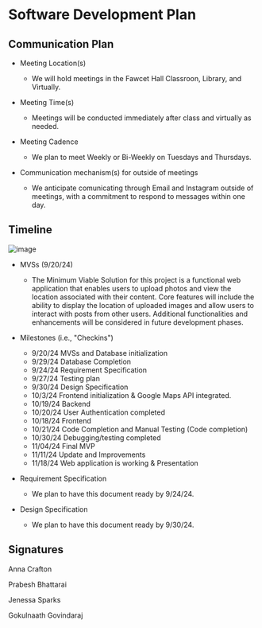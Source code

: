 # Software Development Plan

## Communication Plan
* Meeting Location(s)
  * We will hold meetings in the Fawcet Hall Classroon, Library, and Virtually.
  
* Meeting Time(s)
  * Meetings will be conducted immediately after class and virtually as needed. 
  
* Meeting Cadence
  * We plan to meet Weekly or Bi-Weekly on Tuesdays and Thursdays.
  
* Communication mechanism(s) for outside of meetings
  * We anticipate comunicating through Email and Instagram outside of meetings, with a commitment to respond to messages within one day. 

## Timeline
 ![image](https://github.com/user-attachments/assets/206e9ee6-4de3-4e6b-8c3c-f4b3853d5d30)

  * MVSs (9/20/24)
      - The Minimum Viable Solution for this project is a functional web application that enables users to upload photos and view the location associated with their content. Core features will include the ability to display the location of uploaded images and allow users to interact with posts from other users. Additional functionalities and enhancements will be considered in future development phases.
 
   * Milestones (i.e., "Checkins")
       -  9/20/24 MVSs and Database initialization 
       -  9/29/24 Database Completion
       -  9/24/24 Requirement Specification
       -  9/27/24 Testing plan
       -  9/30/24 Design Specification
       -  10/3/24 Frontend initialization & Google Maps API integrated.
       -  10/19/24 Backend
       -  10/20/24 User Authentication completed
       -  10/18/24 Frontend
       -  10/21/24 Code Completion and Manual Testing (Code completion)
       -  10/30/24 Debugging/testing completed
       -  11/04/24 Final MVP
       -  11/11/24 Update and Improvements
       -  11/18/24  Web application is working & Presentation 

  * Requirement Specification
       - We plan to have this document ready by 9/24/24. 
  * Design Specification
       - We plan to have this document ready by 9/30/24.
         

## Signatures
Anna Crafton

Prabesh Bhattarai

Jenessa Sparks

Gokulnaath Govindaraj
